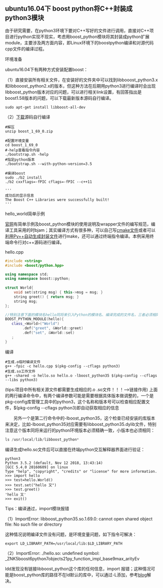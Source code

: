 ## **ubuntu16.04下 boost python将C++封装成python3模块**

由于研究需要，在python3环境下要对C++写好的文件进行调用，直接对C++项目进行python实现不现实，考虑用boost_python模块将其封装成python扩展module，主要涉及两方面内容，即Linux环境下的boostpython编译和对源代码cpp文件的编译过程。

环境准备

ubuntu16.04下有两种方式安装配置boost：

（1）直接安装所有相关文件，在安装好的文件夹中可以找到libbooost_python3.x和libbooost_python2.x的版本，但这种方法在后期用python3进行编译时会出现libboost_python版本对应的问题，可以进行相关link设置，有回答指出是boost1.58版本的问题，可以下载最新版本源码自行编译。

```
sudo apt-get install libboost-all-dev
```

（2）[下载](https://www.boost.org/doc/libs/1_69_0/more/getting_started/unix-variants.html)源码自行编译

```
#解压
unzip boost_1_69_0.zip

#配置环境变量
cd boost_1_69_0
#-help查看指令内容
./bootstrap.sh -help
#指定python版本
./bootstrap.sh --with-python-version=3.5

#编译boost
sudo ./b2 install 
./b2 cxxflags=-fPIC cflags=-fPIC --c++11

'''
成功后的显示信息
The Boost C++ Libraries were successfully built!
'''
```

hello_world简单示例

[官网](https://www.boost.org/doc/libs/1_69_0/libs/python/doc/html/tutorial/tutorial/hello.html#tutorial.hello.running_bjam)有简单示例及boost_python模块的使用说明及wrapper文件的编写规范，编译工具采用的时bjam；其实编译方式有很多种，可以自己写[cmake文件](https://zhuanlan.zhihu.com/p/24059497)或者可以[利用Py++自动生成封装文件](https://josephchenhub.github.io/2018/08/15/boost_python/)进行make，还可以通过终端指令编译。本例采用终端命令行对c++源码进行编译。

hello.cpp

```c++
#include <string>
#include <boost/python.hpp>

using namespace std;
using namespace boost::python;
    
struct World{
    void set(string msg) { this->msg = msg; }
    string greet() { return msg; }
    string msg;
};

//特别注意下面的模块名hello同将来引入Python的模块名、编译完成的文件名，三者必须相同 
BOOST_PYTHON_MODULE(hello){
   class_<World>("World")
        .def("greet", &World::greet)
        .def("set", &World::set)
   ;
}
```

编译

```
#生成.o临时编译文件
g++ -fpic -c hello.cpp $(pkg-config --cflags python3)
#生成.so工作文件
g++ -shared -o hello.so hello.o -lboost_python35 $(pkg-config --cflags --libs python3)
```
(tips:项目中所有相关源文件都需要生成相应的.o .so文件！！！-->链接作用)
上面的两行编译命令中，有两个编译参数可能是需要根据具体版本做调整的，一个是pkg-config库管理工具中的python3，这个名称和版本号可以检查相应配置文件，$(pkg-config --cflags python3)即自动获取相应的信息

　　另外一个是第二行命令中的-lboost_python35，这个检查已经安装的库版本来决定，比如-lboost_python35对应需要有libboost_python35.dylib文件，特别注意这个版本同将来运行的python环境版本必须精确一致，小版本也必须相同：

```javascript
ls /usr/local/lib/libboost_python*
```

编译生成hello.so文件后可以直接在终端python交互解释器界面进行验证：

```
python3
Python 3.5.2 (default, Nov 12 2018, 13:43:14) 
[GCC 5.4.0 20160609] on linux
Type "help", "copyright", "credits" or "license" for more information.
>>> import hello
>>> test=hello.World()
>>> test.set("hello 又")
>>> test.greet()
'hello 又'
>>> exit()
```

Tips：编译通过，import模块报错

（1）ImportError: libboost_python35.so.1.69.0: cannot open shared object file: No such file or directory

这种情况说明编译文件没有问题，是环境变量问题，如下指令可解决：

```
export LD_LIBRARY_PATH=/usr/local/lib:$LD_LIBRARY_PATH
```

（2）ImportError: ./hello.so: undefined symbol: _ZNK5boost6python7objects21py_function_impl_base9max_arityEv 

ldd发现没有链接libboost_python这个库的任何信息，import 报错；这种情况可能是boost_python库的路径不在ld默认的库中，可以通过-L添加，参考[blog](https://blog.csdn.net/Frank_Abagnale/article/details/83018504)解决。
